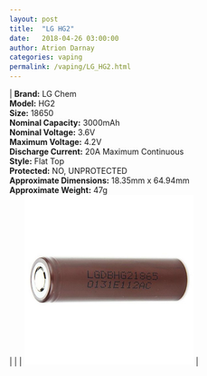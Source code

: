 ```yaml
---
layout: post  
title:  "LG HG2"  
date:   2018-04-26 03:00:00  
author: Atrion Darnay  
categories: vaping
permalink: /vaping/LG_HG2.html  
---
```


| <span style="font-weight:bold">Brand:</span> LG Chem<br/><span style="font-weight:bold">Model:</span> HG2<br/><span style="font-weight:bold">Size:</span> 18650<br/><span style="font-weight:bold">Nominal Capacity:</span> 3000mAh<br/><span style="font-weight:bold">Nominal Voltage:</span> 3.6V<br/><span style="font-weight:bold">Maximum Voltage:</span> 4.2V<br/><span style="font-weight:bold">Discharge Current:</span> 20A Maximum Continuous<br/><span style="font-weight:bold">Style:</span> Flat Top<br/><span style="font-weight:bold">Protected:</span> NO, UNPROTECTED<br/><span style="font-weight:bold">Approximate Dimensions:</span> 18.35mm x 64.94mm<br/><span style="font-weight:bold">Approximate Weight:</span> 47g<br/> |  |  | <img src="/assets/vape/lg_hg2.jpg" alt="LG HG2" style="width: 300px"/> |
